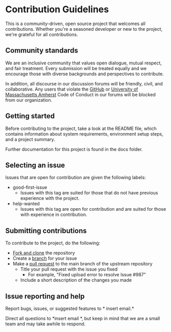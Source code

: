 # Contribution Guidelines
This is a community-driven, open source project that welcomes all contributions. Whether you're a seasoned developer or new to the project, we're grateful for all contributions. 

## Community standards 

We are an inclusive community that values open dialogue, mutual respect, and fair treatment. Every submission will be treated equally and we encourage those with diverse backgrounds and perspectives to contribute. 

In addition, all discourse in our discussion forums will be friendly, civil, and collaborative. Any users that violate the [GitHub](https://docs.github.com/en/site-policy/github-terms/github-community-code-of-conduct) or [University of Massachusetts Amherst](https://www.umass.edu/dean_students/codeofconduct) Code of Conduct in our forums will be blocked from our organization. 

## Getting started 
Before contributing to the project, take a look at the README file, which contains information about system requirements, environment setup steps, and a project summary. 

Further documentation for this project is found in the docs folder. 

## Selecting an issue
Issues that are open for contribution are given the following labels:
- good-first-issue
  - Issues with this tag are suited for those that do not have previous experience with the project.
- help-wanted
  - Issues with this tag are open for contribution and are suited for those with experience in contribution. 

## Submitting contributions

To contribute to the project, do the following:
- [Fork and clone](https://docs.github.com/en/get-started/quickstart/fork-a-repo) the repository
- Create a [branch](https://docs.github.com/en/pull-requests/collaborating-with-pull-requests/proposing-changes-to-your-work-with-pull-requests/creating-and-deleting-branches-within-your-repository) for your issue 
- Make a [pull request](https://docs.github.com/en/pull-requests/collaborating-with-pull-requests/proposing-changes-to-your-work-with-pull-requests/creating-a-pull-request) to the main branch of the upstream repository
  - Title your pull request with the issue you fixed
    - For example, "Fixed upload error to resolve Issue #987"
  - Include a short description of the changes you made

## Issue reporting and help
Report bugs, issues, or suggested features to * insert email.*

Direct all questions to *insert email *, but keep in mind that we are a small team and may take awhile to respond. 



